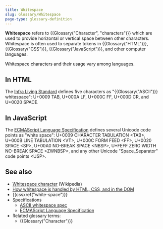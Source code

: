 ```yaml
---
title: Whitespace
slug: Glossary/Whitespace
page-type: glossary-definition
---
```




**Whitespace** refers to {{Glossary("Character", "characters")}} which are used to provide horizontal or vertical space between other characters. Whitespace is often used to separate tokens in {{Glossary("HTML")}}, {{Glossary("CSS")}}, {{Glossary("JavaScript")}}, and other computer languages.

Whitespace characters and their usage vary among languages.

## In HTML

The [Infra Living Standard](https://infra.spec.whatwg.org/#ascii-whitespace) defines five characters as "{{Glossary("ASCII")}} whitespace": U+0009 TAB, U+000A LF, U+000C FF, U+000D CR, and U+0020 SPACE.

## In JavaScript

The [ECMAScript Language Specification](https://tc39.es/ecma262/multipage/ecmascript-language-lexical-grammar.html#sec-white-space) defines several Unicode code points as "white space": U+0009 CHARACTER TABULATION \<TAB>, U+000B LINE TABULATION \<VT>, U+000C FORM FEED \<FF>, U+0020 SPACE \<SP>, U+00A0 NO-BREAK SPACE \<NBSP>, U+FEFF ZERO WIDTH NO-BREAK SPACE \<ZWNBSP>, and any other Unicode "Space_Separator" code points \<USP>.

## See also

- [Whitespace character](https://en.wikipedia.org/wiki/Whitespace_character) (Wikipedia)
- [How whitespace is handled by HTML, CSS, and in the DOM](/Web/API/Document_Object_Model/Whitespace)
- {{cssxref("white-space")}}
- Specifications
  - [ASCII whitespace spec](https://infra.spec.whatwg.org/#ascii-whitespace)
  - [ECMAScript Language Specification](https://tc39.es/ecma262/multipage/ecmascript-language-lexical-grammar.html#sec-white-space)
- Related glossary terms:
  - {{Glossary("Character")}}
